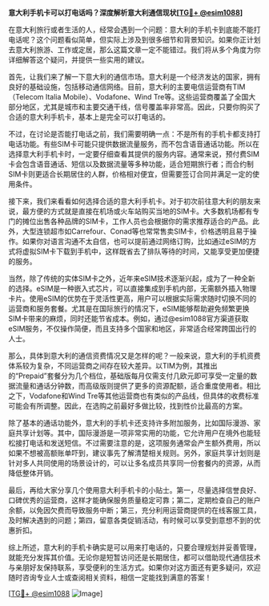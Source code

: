 **意大利手机卡可以打电话吗？深度解析意大利通信现状[[TG💪+ @esim1088](https://t.me/s/esim1088)]**

在意大利旅行或者生活的人，经常会遇到一个问题：意大利的手机卡到底能不能打电话呢？这个问题看似简单，但实际上涉及到很多细节和背景知识。如果你正计划去意大利旅游、工作或定居，那么这篇文章一定不能错过。我们将从多个角度为你详细解答这个疑问，并提供一些实用的建议。

首先，让我们来了解一下意大利的通信市场。意大利是一个经济发达的国家，拥有良好的基础设施，包括移动通信网络。目前，意大利的主要电信运营商有TIM（Telecom Italia Mobile）、Vodafone、Wind Tre等。这些运营商覆盖了全国大部分地区，尤其是城市和主要交通干线，信号覆盖率非常高。因此，只要你购买了合适的意大利手机卡，基本上是完全可以打电话的。

不过，在讨论是否能打电话之前，我们需要明确一点：不是所有的手机卡都支持打电话功能。有些SIM卡可能只提供数据流量服务，而不包含语音通话功能。所以在选择意大利手机卡时，一定要仔细查看其提供的服务内容。通常来说，预付费SIM卡会包含语音通话、短信以及数据流量等多种功能，适合短期旅行者；而合约制SIM卡则更适合长期居住的人群，价格相对便宜，但需要签订合同并满足一定的使用条件。

接下来，我们来看看如何选择合适的意大利手机卡。对于初次前往意大利的朋友来说，最方便的方式就是直接在机场或火车站购买当地的SIM卡。大多数机场都有专门的摊位出售各种品牌的SIM卡，工作人员也会根据你的需求推荐适合的产品。此外，大型连锁超市如Carrefour、Conad等也常常售卖SIM卡，价格透明且易于操作。如果你对语言沟通不太自信，也可以提前通过网络订购，比如通过eSIM的方式将虚拟SIM卡下载到手机中，这样既省去了排队等待的时间，又能享受更加便捷的服务。

当然，除了传统的实体SIM卡之外，近年来eSIM技术逐渐兴起，成为了一种全新的选择。eSIM是一种嵌入式芯片，可以直接集成到手机内部，无需额外插入物理卡片。使用eSIM的优势在于灵活性更高，用户可以根据实际需求随时切换不同的运营商和服务套餐。尤其是在国际旅行的情况下，eSIM能够帮助避免频繁更换SIM卡带来的麻烦，同时还能节省成本。例如，通过@esim1088官方渠道获取eSIM服务，不仅操作简便，而且支持多个国家和地区，非常适合经常跨国出行的人士。

那么，具体到意大利的通信资费情况又是怎样的呢？一般来说，意大利的手机资费体系较为复杂，不同运营商之间存在较大差异。以TIM为例，其推出的“Prepaid”套餐分为几个档位，基础版每月仅需支付几欧元即可享受一定量的数据流量和通话分钟数，而高级版则提供了更多的资源配额，适合重度使用者。相比之下，Vodafone和Wind Tre等其他运营商也有类似的产品线，但具体的收费标准可能会有所调整。因此，在选购之前最好多做比较，找到性价比最高的方案。

除了基本的通话功能外，意大利的手机卡还支持许多附加服务，比如国际漫游、家庭共享计划等。其中，国际漫游是一项非常实用的功能，它允许用户在境外也能轻松接打电话和发送短信。不过需要注意的是，这项服务通常会产生额外费用，所以如果不想被高额账单吓到，建议事先了解清楚相关规则。另外，家庭共享计划则是针对多人共同使用的场景设计的，可以让多名成员共享同一份套餐内的资源，从而降低整体开销。

最后，再给大家分享几个使用意大利手机卡的小贴士。第一，尽量选择信誉良好、口碑优秀的运营商，这样才能确保服务质量稳定可靠；第二，定期检查自己的账户余额，以免因欠费而导致服务中断；第三，充分利用运营商提供的在线客服工具，及时解决遇到的问题；第四，留意各类促销活动，有时候可以享受到意想不到的优惠折扣。

综上所述，意大利的手机卡确实是可以用来打电话的，只要合理规划并妥善管理，就能充分发挥其价值。无论你是短暂访问还是长期居住，都可以借助现代通信技术与亲朋好友保持联系，享受便利的生活方式。如果你对这方面还有更多疑问，欢迎随时咨询专业人士或查阅相关资料，相信一定能找到满意的答案！

[[TG💪+ @esim1088](https://t.me/s/esim1088) ![Image](https://i.postimg.cc/4NQfJmqS/Snipaste-2025-05-13-00-14-12.png)]